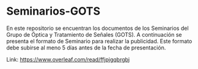 # Seminarios-GOTS

En este repositorio se encuentran los documentos de los Seminarios del Grupo de Óptica y Tratamiento de Señales (GOTS). A continuación se presenta el formato de Seminario para realizar la publicidad. Este formato debe subirse al meno 5 días antes de la fecha de presentación. 

Link: https://www.overleaf.com/read/ffjpjgqbrgbj
